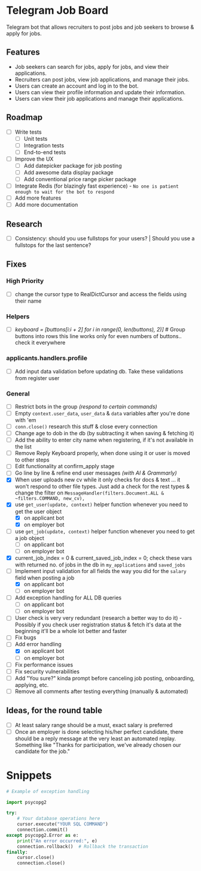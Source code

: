 # Telegram Job Board

Telegram bot that allows recruiters to post jobs and job seekers to browse & apply for jobs.

## Features

- Job seekers can search for jobs, apply for jobs, and view their applications.
- Recruiters can post jobs, view job applications, and manage their jobs.
- Users can create an account and log in to the bot.
- Users can view their profile information and update their information.
- Users can view their job applications and manage their applications.

## Roadmap

- [ ] Write tests
  - [ ] Unit tests
  - [ ] Integration tests
  - [ ] End-to-end tests
- [ ] Improve the UX
  - [ ] Add datepicker package for job posting
  - [ ] Add awesome data display package
  - [ ] Add conventional price range picker package
- [ ] Integrate Redis (for blazingly fast experience) - `No one is patient enough to wait for the bot to respond`
- [ ] Add more features
- [ ] Add more documentation

## Research

- [ ] Consistency: should you use fullstops for your users? | Should you use a fullstops for the last sentence?

## Fixes

### High Priority

- [ ] change the cursor type to RealDictCursor and access the fields using their name

### Helpers

- [ ] _keyboard = [buttons[i:i + 2] for i in range(0, len(buttons), 2)]_ # Group buttons into rows this line works only for even numbers of buttons.. check it everywhere

### applicants.handlers.profile

- [ ] Add input data validation before updating db. Take these validations from register user

### General

- [ ] Restrict bots in the group _(respond to certain commands)_
- [ ] Empty `context.user_data`, `user_data` & `data` variables after you're done with 'em
- [ ] `conn.close()` research this stuff & close every connection
- [ ] Change age to dob in the db (by subtracting it when saving & fetching it)
- [ ] Add the ability to enter city name when registering, if it's not available in the list
- [ ] Remove Reply Keyboard properly, when done using it or user is moved to other steps
- [ ] Edit functionality at confirm_apply stage
- [ ] Go line by line & refine end user messages _(with AI & Grammarly)_
- [x] When user uploads new cv while it only checks for docs & text ... it won't respond to other file types. Just add a check for the rest types & change the filter on `MessageHandler(filters.Document.ALL & ~filters.COMMAND, new_cv),`
- [x] use `get_user(update, context)` helper function whenever you need to get the user object
  - [x] on applicant bot
  - [x] on employer bot
- [ ] use `get_job(update, context)` helper function whenever you need to get a job object
  - [ ] on applicant bot
  - [ ] on employer bot
- [x] current_job_index = 0 & current_saved_job_index = 0; check these vars with returned no. of jobs in the db in `my_applications` and `saved_jobs`
- [ ] Implement input validation for all fields the way you did for the `salary` field when posting a job
  - [x] on applicant bot
  - [ ] on employer bot
- [ ] Add exception handling for ALL DB queries
  - [ ] on applicant bot
  - [ ] on employer bot
- [ ] User check is very very redundant (research a better way to do it) - Possibly if you check user registration status & fetch it's data at the beginning it'll be a whole lot better and faster
- [ ] Fix bugs
- [ ] Add error handling
  - [x] on applicant bot
  - [ ] on employer bot
- [ ] Fix performance issues
- [ ] Fix security vulnerabilities
- [ ] Add "You sure?" kinda prompt before canceling job posting, onboarding, applying, etc.
- [ ] Remove all comments after testing everything (manually & automated)

## Ideas, for the round table

- [ ] At least salary range should be a must, exact salary is preferred
- [ ] Once an employer is done selecting his/her perfect candidate, there should be a reply message at the very least an automated replay. Something like "Thanks for participation, we've already chosen our candidate for the job."

# Snippets

```py
# Example of exception handling

import psycopg2

try:
    # Your database operations here
    cursor.execute("YOUR SQL COMMAND")
    connection.commit()
except psycopg2.Error as e:
    print("An error occurred:", e)
    connection.rollback()  # Rollback the transaction
finally:
    cursor.close()
    connection.close()

```

